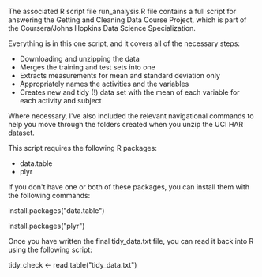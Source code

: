 The associated R script file run_analysis.R file contains a full script for answering the Getting and Cleaning Data Course Project, which is part of the Coursera/Johns Hopkins Data Science Specialization.

Everything is in this one script, and it covers all of the necessary steps:

- Downloading and unzipping the data
- Merges the training and test sets into one
- Extracts measurements for mean and standard deviation only
- Appropriately names the activities and the variables
- Creates new and tidy (!) data set with the mean of each variable for each activity and subject

Where necessary, I've also included the relevant navigational commands to help you move through the folders created when you unzip the UCI HAR dataset.

This script requires the following R packages:

* data.table
* plyr

If you don't have one or both of these packages, you can install them with the following commands:

install.packages("data.table")

install.packages("plyr")

Once you have written the final tidy_data.txt file, you can read it back into R using the following script:

tidy_check <- read.table("tidy_data.txt")